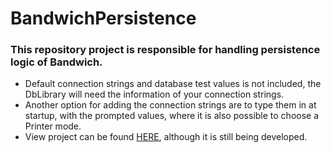 # BandwichPersistence

### This repository project is responsible for handling persistence logic of Bandwich.

* Default connection strings and database test values is not included, the DbLibrary will need the information of your connection strings.
* Another option for adding the connection strings are to type them in at startup, with the prompted values, where it is also possible to choose a Printer mode.
* View project can be found [HERE](https://github.com/Laustrup/BandwichView), although it is still being developed.
